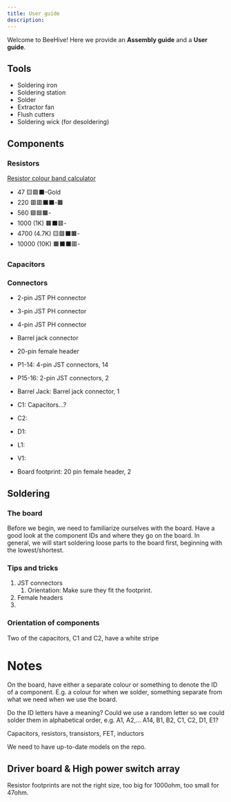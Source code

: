 ```yaml
---
title: User guide
description: 
---
```


Welcome to BeeHive! Here we provide an **Assembly guide** and a **User guide**.


## Tools
- Soldering iron
- Soldering station
- Solder
- Extractor fan
- Flush cutters
- Soldering wick (for desoldering)

## Components
### Resistors
[Resistor colour band calculator](https://www.digikey.co.uk/en/resources/conversion-calculators/conversion-calculator-resistor-color-code)  
- 47  🟨🟪⬛️-Gold  
- 220 🟥🟥⬛️⬛️-🟫  
- 560 🟩🟦🟫-  
- 1000 (1K) 🟫⬛️🟥-  
- 4700 (4.7K) 🟨🟪⬛️🟫-  
- 10000 (10K) 🟫⬛️⬛️🟥-  

### Capacitors

### Connectors
- 2-pin JST PH connector
- 3-pin JST PH connector
- 4-pin JST PH connector
- Barrel jack connector
- 20-pin female header

- P1-14: 4-pin JST connectors, 14
- P15-16: 2-pin JST connectors, 2
- Barrel Jack: Barrel jack connector, 1
- C1: Capacitors...?
- C2:
- D1:
- L1:
- V1:
- Board footprint: 20 pin female header, 2

## Soldering

### The board
Before we begin, we need to familiarize ourselves with the board. Have a good look at the component IDs and where they go on the board. In general, we will start soldering loose parts to the board first, beginning with the lowest/shortest.

### Tips and tricks

1. JST connectors 
	1. Orientation: Make sure they fit the footprint.
2. Female headers
3. 

### Orientation of components
Two of the capacitors, C1 and C2, have a white stripe


# Notes
On the board, have either a separate colour or something to denote the ID of a component. E.g. a colour for when we solder, something separate from what we need when we use the board.

Do the ID letters have a meaning? Could we use a random letter so we could solder them in alphabetical order, e.g. A1, A2,... A14, B1, B2, C1, C2, D1, E1?

Capacitors, resistors, transistors, FET, inductors

We need to have up-to-date models on the repo.

## Driver board & High power switch array
Resistor footprints are not the right size, too big for 1000ohm, too small for 47ohm.